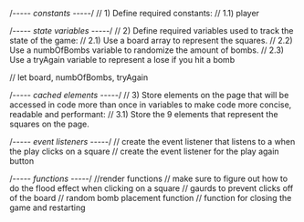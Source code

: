 /*----- constants -----*/
// 1) Define required constants:
//   1.1) player 

/*----- state variables -----*/
// 2) Define required variables used to track the state of the game:
//   2.1) Use a board array to represent the squares.
//   2.2) Use a numbOfBombs variable to randomize the amount of bombs.
//   2.3) Use a tryAgain variable to represent a lose if you hit a bomb

// let board, numbOfBombs, tryAgain

/*----- cached elements  -----*/
// 3) Store elements on the page that will be accessed in code more than once in variables to make code more concise, readable and performant:
//   3.1) Store the 9 elements that represent the squares on the page.

/*----- event listeners -----*/
// create the event listener that listens to a when the play clicks on a square
// create the event listener for the play again button 

/*----- functions -----*/
//render functions
// make sure to figure out how to do the flood effect when clicking on a square
// gaurds to prevent clicks off of the board
// random bomb placement function
// function for closing the game and restarting
